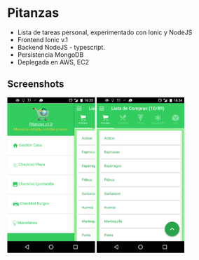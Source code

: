 # Pitanzas
- Lista de tareas personal, experimentado con Ionic y NodeJS
- Frontend Ionic v.1
- Backend NodeJS - typescript.
- Persistencia MongoDB
- Deplegada en AWS, EC2

## Screenshots
<p>
  <img src="/screenshots/1.png" width="200px"/>
  <img src="/screenshots/2.png" width="200px"/>
</p>
